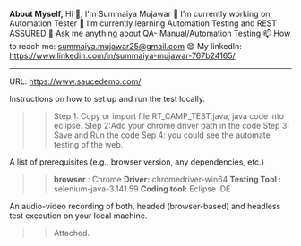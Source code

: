 **About Myself,**
Hi 👋, I'm Summaiya Mujawar
🔭 I’m currently working on Automation Tester
🌱 I’m currently learning Automation Testing and REST ASSURED
💬 Ask me anything about QA- Manual/Automation Testing
📫 How to reach me: summaiya.mujawar25@gmail.com
😄 My linkedIn: https://www.linkedin.com/in/summaiya-mujawar-767b24165/

------------------------------------------------------------------------------------------------------
URL: https://www.saucedemo.com/

Instructions on how to set up and run the test locally.
>> Step 1: Copy or import file RT_CAMP_TEST.java, java code into eclipse.
Step 2:Add your chrome driver path in the code
Step 3: Save and Run the code
Sep 4: you could see the automate testing of the web.

A list of prerequisites (e.g., browser version, any dependencies, etc.)
>> **browser** : Chrome 
**Driver:** chromedriver-win64
**Testing Tool :** selenium-java-3.141.59
**Coding tool:** Eclipse IDE

An audio-video recording of both, headed (browser-based) and headless test execution on your local machine.
>> Attached.




